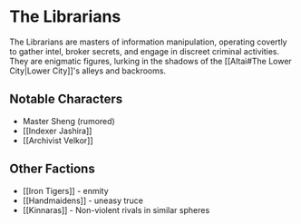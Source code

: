 # The Librarians

The Librarians are masters of information manipulation, operating covertly to gather intel, broker secrets, and engage in discreet criminal activities. They are enigmatic figures, lurking in the shadows of the [[Altai#The Lower City|Lower City]]'s alleys and backrooms.
## Notable Characters

- Master Sheng (rumored)
- [[Indexer Jashira]]
- [[Archivist Velkor]]
## Other Factions

- [[Iron Tigers]] - enmity
- [[Handmaidens]] - uneasy truce
- [[Kinnaras]] - Non-violent rivals in similar spheres